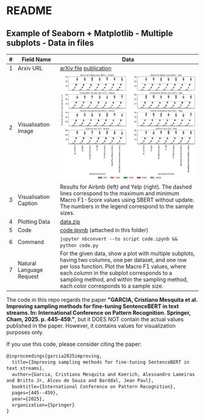 

# README

## Example of Seaborn + Matplotlib - Multiple subplots - Data in files
| # | Field Name               | Data                             |
|---|--------------------------|----------------------------------|
| 1 | Arxiv URL                | [arXiv file](https://arxiv.org/abs/2403.15455) [publication](https://link.springer.com/chapter/10.1007/978-3-031-78495-8_28)                       |
| 2 | Visualisation Image      | <img src="./generated-image.png" width="1000">|
| 3 | Visualisation Caption    | Results for Airbnb (left) and Yelp (right). The dashed lines correspond to the maximum and minimum Macro F1-Score values using SBERT without update. The numbers in the legend correspond to the sample sizes.  |
| 4 | Plotting Data            | [data.zip](./data.zip)     |
| 5 | Code                     | [code.ipynb](./code.ipynb) (attached in this folder)         |
| 6 | Command                  | `jupyter nbconvert --to script code.ipynb && python code.py`           |
| 7 | Natural Language Request | For the given data, show a plot with multiple subplots, having two columns, one per dataset, and one row per loss function. Plot the Macro F1 values, where each column in the subplot corresponds to a sampling method, and within the sampling method, each color corresponds to a sample size.|

The code in this repo regards the paper **"GARCIA, Cristiano Mesquita et al. Improving sampling methods for fine-tuning SentenceBERT in text streams. In: International Conference on Pattern Recognition. Springer, Cham, 2025. p. 445-459."**, but it DOES NOT contain the actual values published in the paper. 
However, it contains values for visualization purposes only.

If you use this code, please consider citing the paper:

```
@inproceedings{garcia2025improving,
  title={Improving sampling methods for fine-tuning SentenceBERT in text streams},
  author={Garcia, Cristiano Mesquita and Koerich, Alessandro Lameiras and Britto Jr, Alceu de Souza and Barddal, Jean Paul},
  booktitle={International Conference on Pattern Recognition},
  pages={445--459},
  year={2025},
  organization={Springer}
}
```
